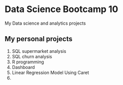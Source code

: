 # Data Science Bootcamp 10
My Data science and analytics projects

## My personal projects

1. SQL supermarket analysis
2. SQL churn analysis
3. R programming
4. Dashboard
5. Linear Regression Model Using Caret
6. 
